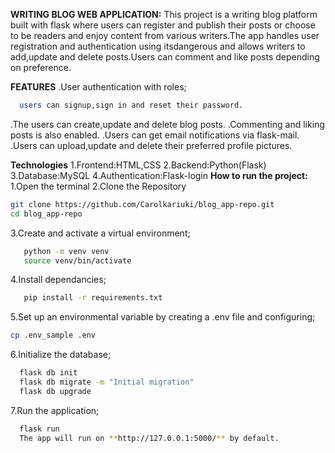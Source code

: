 **WRITING BLOG WEB APPLICATION:**
This project is a writing blog platform built with flask where users can register  and publish
their posts or choose to be readers and enjoy content from various writers.The app handles user registration
and authentication using itsdangerous and allows writers to add,update and delete
posts.Users can comment and like posts depending on preference.

**FEATURES**
.User authentication with roles;
```bash
  users can signup,sign in and reset their password.
  ```
.The users can create,update and delete blog posts.
.Commenting and liking posts is also enabled.
.Users can get email notifications via flask-mail.
.Users can upload,update and delete their preferred profile pictures.

**Technologies**
1.Frontend:HTML,CSS
2.Backend:Python(Flask)
3.Database:MySQL
4.Authentication:Flask-login
**How to run the project:**
1.Open the terminal
2.Clone the Repository
```bash
git clone https://github.com/Carolkariuki/blog_app-repo.git
cd blog_app-repo
```
3.Create and activate a virtual environment;
```bash
   python -m venv venv
   source venv/bin/activate
   ```
4.Install dependancies;
```bash
   pip install -r requirements.txt
   ```
5.Set up an environmental variable by creating a .env file and configuring;
  ```bash 
 cp .env_sample .env 
  ```
6.Initialize the database;
```bash
  flask db init
  flask db migrate -m "Initial migration"
  flask db upgrade
  ```
7.Run the application;
```bash
  flask run
  The app will run on **http://127.0.0.1:5000/** by default.
  ```






